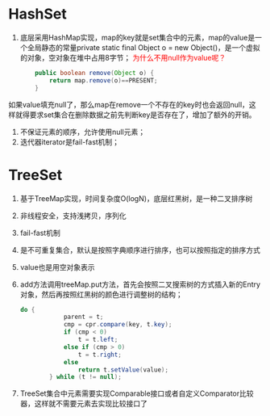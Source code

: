 # HashSet
1. 底层采用HashMap实现，map的key就是set集合中的元素，map的value是一个全局静态的常量private static final Object o = new Object()，是一个虚拟的对象，空对象在堆中占用8字节； <font color="#ff00">为什么不用null作为value呢？</font>

    ```java
        public boolean remove(Object o) {
            return map.remove(o)==PRESENT;
        }
    ```
如果value填充null了，那么map在remove一个不存在的key时也会返回null，这样就得要求set集合在删除数据之前先判断key是否存在了，增加了额外的开销。

1. 不保证元素的顺序，允许使用null元素；
2. 迭代器iterator是fail-fast机制；

# TreeSet
1. 基于TreeMap实现，时间复杂度O(logN)，底层红黑树，是一种二叉排序树
2. 非线程安全，支持浅拷贝，序列化
3. fail-fast机制
4. 是不可重复集合，默认是按照字典顺序进行排序，也可以按照指定的排序方式
5. value也是用空对象表示
6. add方法调用treeMap.put方法，首先会按照二叉搜索树的方式插入新的Entry对象，然后再按照红黑树的颜色进行调整树的结构；

    ```java
    do {
                parent = t;
                cmp = cpr.compare(key, t.key);
                if (cmp < 0)
                    t = t.left;
                else if (cmp > 0)
                    t = t.right;
                else
                    return t.setValue(value);
            } while (t != null);
    ```
7. TreeSet集合中元素需要实现Comparable接口或者自定义Comparator比较器，这样就不需要元素去实现比较接口了
